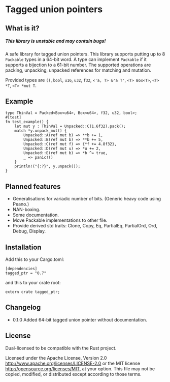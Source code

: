 # Tagged union pointers

## What is it?
##### This library is unstable and may contain bugs!

A safe library for tagged union pointers. This library supports putting up to 8 `Packable` types in a 64-bit word. A type can implement `Packable` if it supports a bijection to a 61-bit number. The supported operations are packing, unpacking, unpacked references for matching and mutation.

Provided types are `()`, `bool`, `u16`, `u32`, `f32`, `<'a, T> &'a T'`, `<T> Box<T>`, `<T> *T`, `<T> *mut T`.



## Example

```
type ThinVal = Packed<Box<u64>, Box<u64>, f32, u32, bool>;
#[test]
fn test_example() {
    let mut y : ThinVal = Unpacked::C(1.6f32).pack();
    match *y.unpack_mut() {
        Unpacked::A(ref mut b) => **b += 1,
        Unpacked::B(ref mut b) => **b += 5,
        Unpacked::C(ref mut f) => {*f += 4.8f32},
        Unpacked::D(ref mut u) => *u += 2,
        Unpacked::E(ref mut b) => *b ^= true,
        _ => panic!()
    }
    println!("{:?}", y.unpack());
}
```

## Planned features

* Generalisations for variadic number of bits. (Generic heavy code using Peano.)
* NAN-boxing.
* Some documentation.
* Move Packable implementations to other file.
* Provide derived std traits: Clone, Copy, Eq, PartialEq, PartialOrd, Ord, Debug, Display.

## Installation
Add this to your Cargo.toml:

    [dependencies]
    tagged_ptr = "0.7"

and this to your crate root:

    extern crate tagged_ptr;

## Changelog

* 0.1.0 Added 64-bit tagged union pointer without documentation.

## License

Dual-licensed to be compatible with the Rust project.

Licensed under the Apache License, Version 2.0 http://www.apache.org/licenses/LICENSE-2.0 or the MIT license http://opensource.org/licenses/MIT, at your option. This file may not be copied, modified, or distributed except according to those terms.

